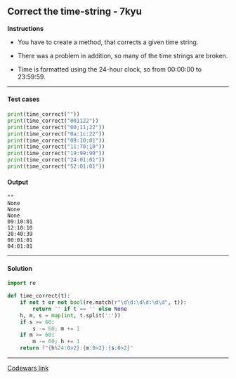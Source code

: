 ## Correct the time-string - 7kyu

**Instructions**

- You have to create a method, that corrects a given time string.

- There was a problem in addition, so many of the time strings are broken.

- Time is formatted using the 24-hour clock, so from 00:00:00 to 23:59:59.

---

#### Test cases

```python
print(time_correct(""))
print(time_correct("001122"))
print(time_correct("00;11;22"))
print(time_correct("0a:1c:22"))
print(time_correct("09:10:01"))
print(time_correct("11:70:10"))
print(time_correct("19:99:99"))
print(time_correct("24:01:01"))
print(time_correct("52:01:01"))
```

#### Output 
```
""
None
None
None
09:10:01
12:10:10
20:40:39
00:01:01
04:01:01
```

---

#### Solution

```python
import re 

def time_correct(t):
    if not t or not bool(re.match(r"\d\d:\d\d:\d\d", t)): 
        return '' if t == '' else None
    h, m, s = map(int, t.split(':'))
    if s >= 60:
        s -= 60; m += 1
    if m >= 60:
        m -= 60; h += 1
    return f"{h%24:0>2}:{m:0>2}:{s:0>2}"
```

---

[Codewars link](https://www.codewars.com/kata/57873ab5e55533a2890000c7)
